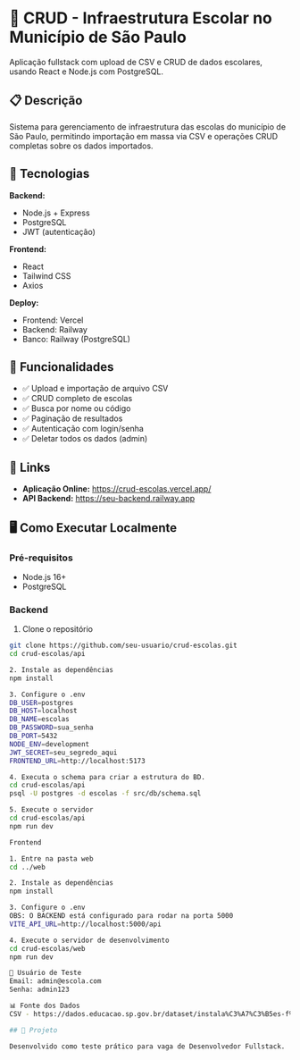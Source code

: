 # 🏫 CRUD - Infraestrutura Escolar no Município de São Paulo

Aplicação fullstack com upload de CSV e CRUD de dados escolares, usando React e Node.js com PostgreSQL.

## 📋 Descrição

Sistema para gerenciamento de infraestrutura das escolas do município de São Paulo, permitindo importação em massa via CSV e operações CRUD completas sobre os dados importados.

## 🚀 Tecnologias

**Backend:**
- Node.js + Express
- PostgreSQL
- JWT (autenticação)

**Frontend:**
- React
- Tailwind CSS
- Axios

**Deploy:**
- Frontend: Vercel
- Backend: Railway
- Banco: Railway (PostgreSQL)

## 🎯 Funcionalidades

- ✅ Upload e importação de arquivo CSV
- ✅ CRUD completo de escolas
- ✅ Busca por nome ou código
- ✅ Paginação de resultados
- ✅ Autenticação com login/senha
- ✅ Deletar todos os dados (admin)

## 🔗 Links

- **Aplicação Online:** https://crud-escolas.vercel.app/
- **API Backend:** https://seu-backend.railway.app

## 🖥️ Como Executar Localmente

### Pré-requisitos
- Node.js 16+
- PostgreSQL

### Backend

1. Clone o repositório
```bash
git clone https://github.com/seu-usuario/crud-escolas.git
cd crud-escolas/api

2. Instale as dependências
npm install

3. Configure o .env
DB_USER=postgres
DB_HOST=localhost
DB_NAME=escolas
DB_PASSWORD=sua_senha
DB_PORT=5432
NODE_ENV=development
JWT_SECRET=seu_segredo_aqui
FRONTEND_URL=http://localhost:5173

4. Executa o schema para criar a estrutura do BD.
cd crud-escolas/api
psql -U postgres -d escolas -f src/db/schema.sql

5. Execute o servidor
cd crud-escolas/api
npm run dev 

Frontend

1. Entre na pasta web
cd ../web

2. Instale as dependências
npm install 

3. Configure o .env
OBS: O BACKEND está configurado para rodar na porta 5000
VITE_API_URL=http://localhost:5000/api

4. Execute o servidor de desenvolvimento
cd crud-escolas/web
npm run dev

👤 Usuário de Teste
Email: admin@escola.com
Senha: admin123

📊 Fonte dos Dados
CSV - https://dados.educacao.sp.gov.br/dataset/instala%C3%A7%C3%B5es-f%C3%ADsicas-por-unidade-escolar

## 📝 Projeto

Desenvolvido como teste prático para vaga de Desenvolvedor Fullstack.